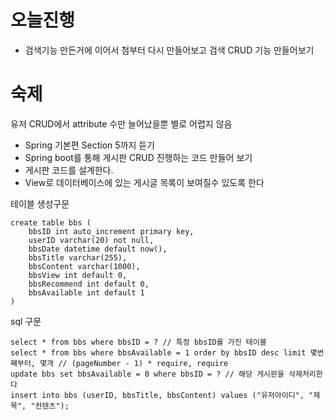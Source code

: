 # 오늘진행
* 검색기능 만든거에 이어서 첨부터 다시 만들어보고 검색 CRUD 기능 만들어보기


# 숙제
유저 CRUD에서 attribute 수만 늘어났을뿐 별로 어렵지 않음

* Spring 기본편 Section 5까지 듣기
* Spring boot를 통해 게시판 CRUD 진행하는 코드 만들어 보기
* 게시판 코드를 설계한다.
* View로 데이터베이스에 있는 게시글 목록이 보여질수 있도록 한다

테이블 생성구문
```
create table bbs (
    bbsID int auto_increment primary key,
    userID varchar(20) not null,
    bbsDate datetime default now(),
    bbsTitle varchar(255),
    bbsContent varchar(1000),
    bbsView int default 0,
    bbsRecommend int default 0,
    bbsAvailable int default 1
)
```

sql 구문
```
select * from bbs where bbsID = ? // 특정 bbsID를 가진 테이블
select * from bbs where bbsAvailable = 1 order by bbsID desc limit 몇번째부터, 몇개 // (pageNumber - 1) * require, require
update bbs set bbsAvailable = 0 where bbsID = ? // 해당 게시판을 삭제처리한다
insert into bbs (userID, bbsTitle, bbsContent) values ("유저아이디", "제목", "컨텐츠");

```